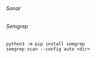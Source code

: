 ###### Sonar

###### Semgrep
```
python3 -m pip install semgrep
semgrep scan --config auto <dir>
```